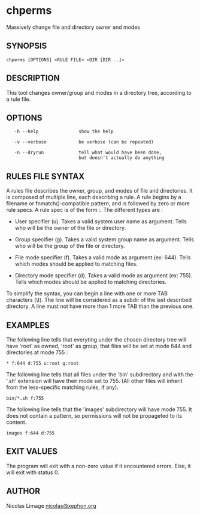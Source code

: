 chperms
=======

Massively change file and directory owner and modes

SYNOPSIS
--------

    chperms [OPTIONS] <RULE FILE> <DIR [DIR ..]>

DESCRIPTION
-----------

This tool changes owner/group and modes in a directory tree, according to a rule file.

OPTIONS
-------

       -h --help               show the help

       -v --verbose            be verbose (can be repeated)

       -n --dryrun             tell what would have been done,
                               but doesn't actually do anything

RULES FILE SYNTAX
-----------------

A rules file describes the owner, group, and modes of file and directories. It is composed of multiple line, each describing a rule.  A rule begins by a filename or fnmatch()-compatible pattern, and is followed by zero or more rule specs. A rule spec is of the form <type>:<arg>. The different types are :

- User specifier (u). Takes a valid system user name as argument. Tells who will be the owner of the file or directory.

- Group specifier (g). Takes a valid system group name as argument. Tells who will be the group of the file or directory.

- File mode specifier (f). Takes a valid mode as argument (ex: 644). Tells which modes should be applied to matching files.

- Directory mode specifier (d). Takes a valid mode as argument (ex: 755). Tells which modes should be applied to matching directories.

To simplify the syntax, you can begin a line with one or more TAB characters (\t).  The line will be considered as a subdir of the last described directory.  A line must not have more than 1 more TAB than the previous one.

EXAMPLES
--------

The following line tells that everyting under the chosen directory tree will have 'root' as owned, 'root' as group, that files will be set at mode 644 and directories at mode 755 :

    * f:644 d:755 u:root g:root

The following line tells that all files under the 'bin' subdirectory and with the '.sh' extension will have their mode set to 755.  (All other files will inherit from the less-specific matching rules, if any).

    bin/*.sh f:755

The following line tells that the 'images' subdirectory will have mode 755. It does not contain a pattern, so permissions will not be propageted to its content.

    images f:644 d:755

EXIT VALUES
-----------

The program will exit with a non-zero value if it encountered errors.  Else, it will exit with status 0.

AUTHOR
------

Nicolas Limage <nicolas@xephon.org>
